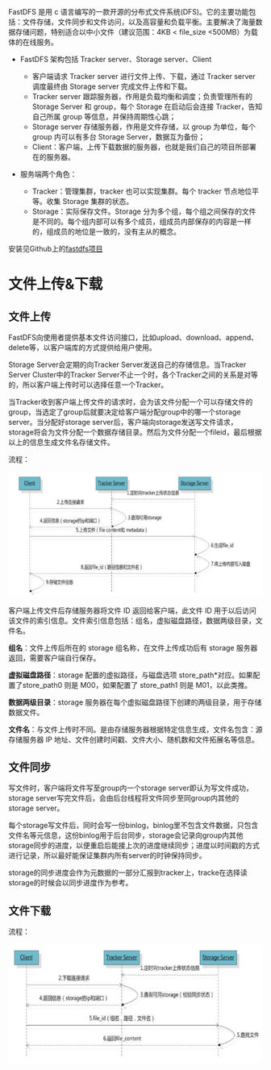 FastDFS 是用 c 语言编写的一款开源的分布式文件系统(DFS)。它的主要功能包括：文件存储，文件同步和文件访问，以及高容量和负载平衡。主要解决了海量数据存储问题，特别适合以中小文件（建议范围：4KB < file_size <500MB）为载体的在线服务。

- FastDFS 架构包括 Tracker server、Storage server、Client
  - 客户端请求 Tracker server 进行文件上传、下载，通过 Tracker server 调度最终由 Storage server 完成文件上传和下载。
  - Tracker server 跟踪服务器，作用是负载均衡和调度；负责管理所有的 Storage Server 和 group，每个 Storage 在启动后会连接 Tracker，告知自己所属 group 等信息，并保持周期性心跳；
  - Storage server 存储服务器，作用是文件存储，以 group 为单位，每个 group 内可以有多台 Storage Server，数据互为备份；
  - Client：客户端，上传下载数据的服务器，也就是我们自己的项目所部署在的服务器。

- 服务端两个角色：
  - Tracker：管理集群，tracker 也可以实现集群。每个 tracker 节点地位平等。收集 Storage 集群的状态。
  - Storage：实际保存文件。Storage 分为多个组，每个组之间保存的文件是不同的。每个组内部可以有多个成员，组成员内部保存的内容是一样的，组成员的地位是一致的，没有主从的概念。

安装见Github上的[fastdfs项目](https://github.com/happyfish100/fastdfs/wiki)

# 文件上传&下载

## 文件上传

FastDFS向使用者提供基本文件访问接口，比如upload、download、append、delete等，以客户端库的方式提供给用户使用。

Storage Server会定期的向Tracker Server发送自己的存储信息。当Tracker Server Cluster中的Tracker Server不止一个时，各个Tracker之间的关系是对等的，所以客户端上传时可以选择任意一个Tracker。

当Tracker收到客户端上传文件的请求时，会为该文件分配一个可以存储文件的group，当选定了group后就要决定给客户端分配group中的哪一个storage server。当分配好storage server后，客户端向storage发送写文件请求，storage将会为文件分配一个数据存储目录。然后为文件分配一个fileid，最后根据以上的信息生成文件名存储文件。

流程：

![](../../../images/fastdfs-upload.png)

客户端上传文件后存储服务器将文件 ID 返回给客户端，此文件 ID 用于以后访问该文件的索引信息。文件索引信息包括：组名，虚拟磁盘路径，数据两级目录，文件名。

**组名**：文件上传后所在的 storage 组名称，在文件上传成功后有 storage 服务器返回，需要客户端自行保存。

**虚拟磁盘路径**：storage 配置的虚拟路径，与磁盘选项 store_path*对应。如果配置了store_path0 则是 M00，如果配置了 store_path1 则是 M01，以此类推。

**数据两级目录**：storage 服务器在每个虚拟磁盘路径下创建的两级目录，用于存储数据文件。

**文件名**：与文件上传时不同。是由存储服务器根据特定信息生成，文件名包含：源存储服务器 IP 地址、文件创建时间戳、文件大小、随机数和文件拓展名等信息。



## 文件同步

写文件时，客户端将文件写至group内一个storage server即认为写文件成功，storage server写完文件后，会由后台线程将文件同步至同group内其他的storage server。

每个storage写文件后，同时会写一份binlog，binlog里不包含文件数据，只包含文件名等元信息，这份binlog用于后台同步，storage会记录向group内其他storage同步的进度，以便重启后能接上次的进度继续同步；进度以时间戳的方式进行记录，所以最好能保证集群内所有server的时钟保持同步。

storage的同步进度会作为元数据的一部分汇报到tracker上，tracke在选择读storage的时候会以同步进度作为参考。





## 文件下载

流程：

![](../../../images/fastdfs-download.png)